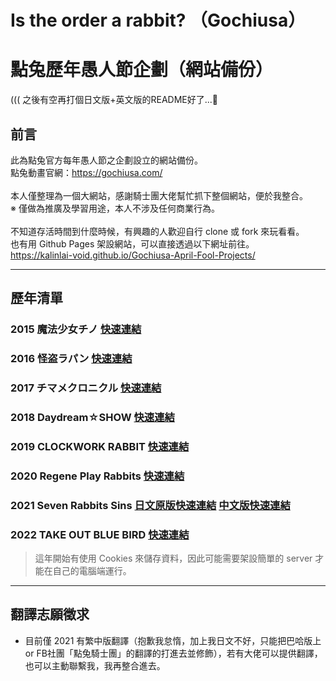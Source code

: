 # Is the order a rabbit? （Gochiusa）
# 點兔歷年愚人節企劃（網站備份）
((( 之後有空再打個日文版+英文版的README好了...🤔

## 前言
此為點兔官方每年愚人節之企劃設立的網站備份。<br>
點兔動畫官網：https://gochiusa.com/<br>
<br>
本人僅整理為一個大網站，感謝騎士團大佬幫忙抓下整個網站，便於我整合。<br>
※ 僅做為推廣及學習用途，本人不涉及任何商業行為。<br>
<br>
不知道存活時間到什麼時候，有興趣的人歡迎自行 clone 或 fork 來玩看看。<br>
也有用 Github Pages 架設網站，可以直接透過以下網址前往。<br>
https://kalinlai-void.github.io/Gochiusa-April-Fool-Projects/<br>

---
## 歷年清單

### 2015 魔法少女チノ [快速連結](https://kalinlai-void.github.io/Gochiusa-April-Fool-Projects/gochiusa2015/index.html)

### 2016 怪盗ラパン [快速連結](https://kalinlai-void.github.io/Gochiusa-April-Fool-Projects/gochiusa2016/index.html)

### 2017 チマメクロニクル [快速連結](https://kalinlai-void.github.io/Gochiusa-April-Fool-Projects/gochiusa2017/index.html) 

### 2018 Daydream☆SHOW [快速連結](https://kalinlai-void.github.io/Gochiusa-April-Fool-Projects/gochiusa2018/index.html)

### 2019 CLOCKWORK RABBIT [快速連結](https://kalinlai-void.github.io/Gochiusa-April-Fool-Projects/gochiusa2019/index.html)

### 2020 Regene Play Rabbits [快速連結](https://kalinlai-void.github.io/Gochiusa-April-Fool-Projects/gochiusa2020/index.html)

### 2021 Seven Rabbits Sins [日文原版快速連結](https://kalinlai-void.github.io/Gochiusa-April-Fool-Projects/gochiusa2021/ja/index.html)  [中文版快速連結](https://kalinlai-void.github.io/Gochiusa-April-Fool-Projects/gochiusa2021/zh-tw/index.html)

### 2022 TAKE OUT BLUE BIRD [快速連結](https://kalinlai-void.github.io/Gochiusa-April-Fool-Projects/gochiusa2022/ja/index.html)
> 這年開始有使用 Cookies 來儲存資料，因此可能需要架設簡單的 server 才能在自己的電腦端運行。

---
## 翻譯志願徵求
- 目前僅 2021 有繁中版翻譯（抱歉我怠惰，加上我日文不好，只能把巴哈版上 or FB社團「點兔騎士團」的翻譯的打進去並修飾），若有大佬可以提供翻譯，也可以主動聯繫我，我再整合進去。